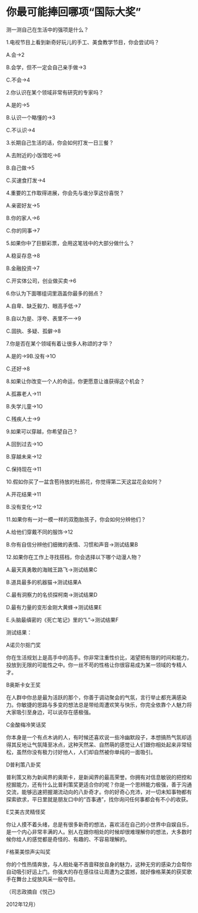 # 你最可能捧回哪项“国际大奖”

测一测自己在生活中的强项是什么？

1.电视节目上看到新奇好玩儿的手工、美食教学节目，你会尝试吗？

A.会→2

B.会学，但不一定会自己亲手做→3

C.不会→4

2.你认识在某个领域非常有研究的专家吗？

A.是的→5

B.认识一个略懂的→3

C.不认识→4

3.长期自己生活的话，你会如何打发一日三餐？

A.去附近的小饭馆吃→6

B.自己做→5

C.买速食打发→4

4.重要的工作取得进展，你会先与谁分享这份喜悦？

A.亲密好友→5

B.你的家人→6

C.你的同事→7

5.如果你中了巨额彩票，会用这笔钱中的大部分做什么？

A.稳妥存息→8

B.金融投资→7

C.开实体公司，创业做买卖→6

6.你认为下面哪组词里涵盖你最多的弱点？

A.自卑、缺乏毅力、眼高手低→7

B.自以为是、浮夸、表里不一→9

C.固执、多疑、孤僻→8

7.你是否在某个领域有着让很多人称颂的才华？

A.是的→9B.没有→1O

C.还好→8

8.如果让你改变一个人的命运，你更愿意让谁获得这个机会？

A.孤寡老人→11

B.失学儿童→1O

C.残疾人士→9

9.如果可以穿越，你希望自己？

A.回到过去→1O

B.穿越未来→12

C.保持现在→11

10.假如你买了一盆含苞待放的杜鹃花，你觉得第二天这盆花会如何？

A.开花结果→11

B.没有变化→12

11.如果你有一对一模一样的双胞胎孩子，你会如何分辨他们？

A.给他们穿戴不同的服饰→12

B.你有自信分辨他们细微的表情、习惯和声音→测试结果B

12.如果你在工作上寻找搭档，你会选择以下哪个动漫人物？

A.最天真勇敢的海贼王路飞→测试结果C

B.道具最多的机器猫→测试结果A

C.最有洞察力的名侦探柯南→测试结果D

D.最有力量的变形金刚大黄蜂→测试结果E

E.头脑最缜密的《死亡笔记》里的“L”→测试结果F

测试结果：

A诺贝尔抠门奖

你在生活规划上是高手中的高手。你非常注重性价比，渴望把有限的时间和能力，投放到无限的可能性之中。你一丝不苟的性格让你很容易成为某一领域的专精人才。

B奥斯卡女王奖

在人群中你总是最为活跃的那个，你善于调动聚会的气氛，言行举止都充满感染力。你敏捷的思路与多变的想法总是带给周遭欢笑与快乐，你完全依靠个人魅力将大家吸引至身边，可以说存在感极强。

C金酸梅冷笑话奖

你本身是一个有点木讷的人，有时候还喜欢说一些冷幽默段子，本想搞热气氛却适得其反地让气氛降至冰点，这种天然呆、自然萌的感觉让人们跟你相处起来非常轻松，虽然你没有极力讨好他人，人们却自然被你单纯的一面吸引。

D普利策八卦奖

普利策又称为新闻界的奥斯卡，是新闻界的最高荣誉。你拥有对信息敏锐的把控和挖掘能力，还有什么比普利策奖更适合你的呢？你是一个思辨能力极强，善于沟通交流，能够迅速把握潮流动向的八卦奇才。你的好奇心充沛，对一切未知事物都有探索欲求，平日里就是朋友口中的“百事通”，找你询问任何事都会有不小的收获。

E艾美古灵精怪奖

你让人摸不着头绪，总是有很多新奇的想法，喜欢活在自己的小世界中自娱自乐，是一个内心非常丰满的人。别人在跟你相处的时候却很难理解你的想法，大多数时候你给人的感觉都是奇怪的、有趣的、不容易理解的。

F格莱美惊声尖叫奖

你的个性热情奔放，与人相处毫不吝啬释放自身的魅力，这种无穷的感染力会帮你自动吸引好运上门。你强大的存在感往往让周遭为之震撼，就好像格莱美的获奖歌手在舞台上绽放风采一般夺目。

（司志政摘自《悦己》

2012年12月）